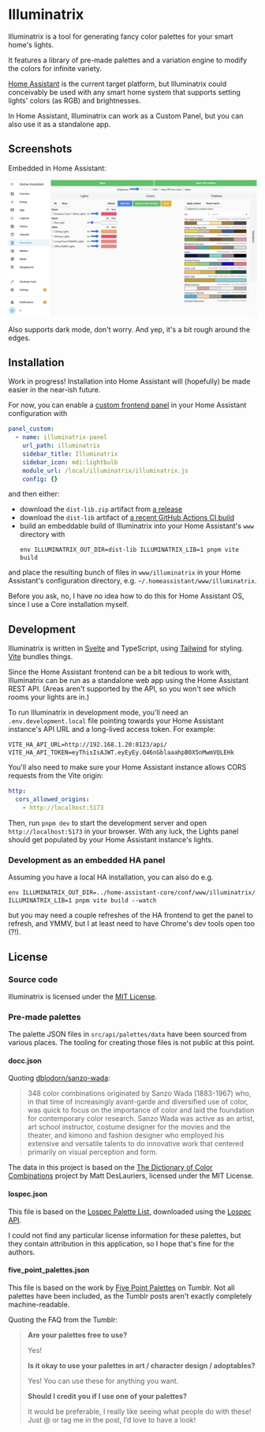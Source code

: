 # Illuminatrix

Illuminatrix is a tool for generating fancy color palettes for your smart home's lights.

It features a library of pre-made palettes and a variation engine to modify the colors for infinite variety.

[Home Assistant][ha] is the current target platform, but Illuminatrix could conceivably be used with any
smart home system that supports setting lights' colors (as RGB) and brightnesses.

In Home Assistant, Illuminatrix can work as a Custom Panel, but you can also use it as a standalone app.

## Screenshots

Embedded in Home Assistant:

![Screenshot of Illuminatrix in Home Assistant](assets/ha.jpg)

Also supports dark mode, don't worry.
And yep, it's a bit rough around the edges.

## Installation

Work in progress! Installation into Home Assistant will (hopefully) be made easier in the near-ish future.

For now, you can enable a [custom frontend panel][panel-custom] in your Home Assistant configuration with

```yaml
panel_custom:
  - name: illuminatrix-panel
    url_path: illuminatrix
    sidebar_title: Illuminatrix
    sidebar_icon: mdi:lightbulb
    module_url: /local/illuminatrix/illuminatrix.js
    config: {}
```

and then either:

- download the `dist-lib.zip` artifact from [a release][releases]
- download the `dist-lib` artifact of [a recent GitHub Actions CI build][gha-actions]
- build an embeddable build of Illuminatrix into your Home Assistant's `www` directory with
  ```
  env ILLUMINATRIX_OUT_DIR=dist-lib ILLUMINATRIX_LIB=1 pnpm vite build
  ```

and place the resulting bunch of files in `www/illuminatrix` in your Home Assistant's configuration directory,
e.g. `~/.homeassistant/www/illuminatrix`.

Before you ask, no, I have no idea how to do this for Home Assistant OS, since I use a Core installation myself.

## Development

Illuminatrix is written in [Svelte][svelte] and TypeScript, using [Tailwind][tw] for styling.
[Vite][vite] bundles things.

Since the Home Assistant frontend can be a bit tedious to work with, Illuminatrix can be run as a standalone web app
using the Home Assistant REST API. (Areas aren't supported by the API, so you won't see which rooms your lights are in.)

To run Illuminatrix in development mode, you'll need an `.env.development.local` file pointing towards
your Home Assistant instance's API URL and a long-lived access token. For example:

```
VITE_HA_API_URL=http://192.168.1.20:8123/api/
VITE_HA_API_TOKEN=eyThisIsAJWT.eyEyEy.Q46nGblaaahpB0X5nMwmVQLEHk
```

You'll also need to make sure your Home Assistant instance allows CORS requests from the Vite origin:

```yaml
http:
  cors_allowed_origins:
    - http://localhost:5173
```

Then, run `pnpm dev` to start the development server and open `http://localhost:5173` in your browser.
With any luck, the Lights panel should get populated by your Home Assistant instance's lights.

### Development as an embedded HA panel

Assuming you have a local HA installation, you can also do e.g.

```
env ILLUMINATRIX_OUT_DIR=../home-assistant-core/conf/www/illuminatrix/ ILLUMINATRIX_LIB=1 pnpm vite build --watch
```

but you may need a couple refreshes of the HA frontend to get the panel to refresh, and YMMV, but I at least
need to have Chrome's dev tools open too (?!).

## License

### Source code

Illuminatrix is licensed under the [MIT License](LICENSE).

### Pre-made palettes

The palette JSON files in `src/api/palettes/data` have been sourced from various places.
The tooling for creating those files is not public at this point.

#### docc.json

Quoting [dblodorn/sanzo-wada](https://github.com/dblodorn/sanzo-wada/):

> 348 color combinations originated by Sanzo Wada (1883-1967) who, in that time of increasingly
> avant-garde and diversified use of color, was quick to focus on the importance of color and
> laid the foundation for contemporary color research. Sanzo Wada was active as an artist,
> art school instructor, costume designer for the movies and the theater,
> and kimono and fashion designer who employed his extensive and versatile talents to do
> innovative work that centered primarily on visual perception and form.

The data in this project is based on the [The Dictionary of Color Combinations][docc] project by Matt DesLauriers,
licensed under the MIT License.

#### lospec.json

This file is based on the [Lospec Palette List](https://lospec.com/palette-list),
downloaded using the [Lospec API](https://lospec.com/palettes/api).

I could not find any particular license information for these palettes,
but they contain attribution in this application, so I hope that's fine for the authors.

#### five_point_palettes.json

This file is based on the work by [Five Point Palettes][fpp] on Tumblr. Not all palettes have been included,
as the Tumblr posts aren't exactly completely machine-readable.

Quoting the FAQ from the Tumblr:

> **Are your palettes free to use?**
>
> Yes!
>
> **Is it okay to use your palettes in art / character design / adoptables?**
>
> Yes! You can use these for anything you want.
>
> **Should I credit you if I use one of your palettes?**
>
> It would be preferable, I really like seeing what people do with these!
> Just @ or tag me in the post, I’d love to have a look!

[panel-custom]: https://developers.home-assistant.io/docs/frontend/custom-ui/creating-custom-panels/
[ha]: https://www.home-assistant.io/
[svelte]: https://svelte.dev/
[docc]: https://github.com/mattdesl/dictionary-of-colour-combinations
[fpp]: https://fivepointpalettes.tumblr.com/
[tw]: https://tailwindcss.com/
[vite]: https://vitejs.dev/
[gha-actions]: https://github.com/akx/illuminatrix/actions
[releases]: https://github.com/akx/illuminatrix/releases
